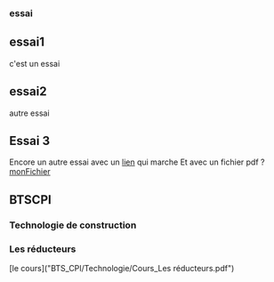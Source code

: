 ### essai

## essai1
c'est un essai
## essai2 
autre essai
## Essai 3
Encore un autre essai avec un [lien](lien.md) qui marche
Et avec un fichier pdf ? [monFichier](file.pdf)


## BTSCPI

### Technologie de construction

### Les réducteurs
[le cours]("BTS_CPI/Technologie/Cours_Les réducteurs.pdf")

